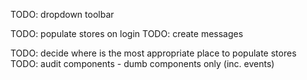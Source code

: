 TODO: dropdown toolbar

TODO: populate stores on login
TODO: create messages

TODO: decide where is the most appropriate place to populate stores
TODO: audit components - dumb components only (inc. events)
